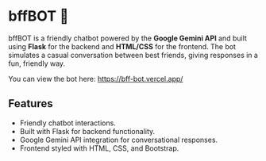 # bffBOT 💖

bffBOT is a friendly chatbot powered by the **Google Gemini API** and built using **Flask** for the backend and **HTML/CSS** for the frontend. The bot simulates a casual conversation between best friends, giving responses in a fun, friendly way.

You can view the bot here: https://bff-bot.vercel.app/

## Features
- Friendly chatbot interactions.
- Built with Flask for backend functionality.
- Google Gemini API integration for conversational responses.
- Frontend styled with HTML, CSS, and Bootstrap.
